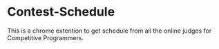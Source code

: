# Contest-Schedule
This is a chrome extention to get schedule from all the online judges for Competitive Programmers.
